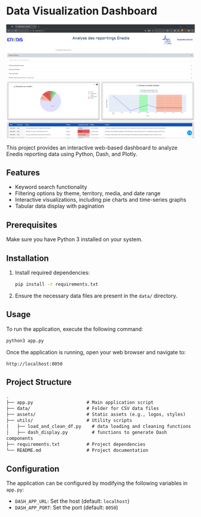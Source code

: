 # Data Visualization Dashboard

![Dashboard Preview](assets/img/dashboard-preview.png)

This project provides an interactive web-based dashboard to analyze Enedis reporting data using Python, Dash, and Plotly.

## Features
- Keyword search functionality
- Filtering options by theme, territory, media, and date range
- Interactive visualizations, including pie charts and time-series graphs
- Tabular data display with pagination

## Prerequisites
Make sure you have Python 3 installed on your system.

## Installation

1. Install required dependencies:
   ```bash
   pip install -r requirements.txt
   ```

2. Ensure the necessary data files are present in the `data/` directory.

## Usage

To run the application, execute the following command:
```bash
python3 app.py
```

Once the application is running, open your web browser and navigate to:
```
http://localhost:8050
```

## Project Structure
```
.
├── app.py                    # Main application script
├── data/                     # Folder for CSV data files
├── assets/                   # Static assets (e.g., logos, styles)
├── utils/                    # Utility scripts
│   ├── load_and_clean_df.py    # data loading and cleaning functions
│   ├── dash_display.py         # functions to generate Dash components
├── requirements.txt          # Project dependencies
└── README.md                 # Project documentation
```

## Configuration
The application can be configured by modifying the following variables in `app.py`:
- `DASH_APP_URL`: Set the host (default: `localhost`)
- `DASH_APP_PORT`: Set the port (default: `8050`)
